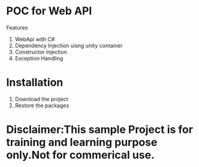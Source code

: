 # POC for Web API 


Features

1) WebApi with C#
2) Dependency Injection uisng unity container
3) Constructor injection
4) Exception Handling


# Installation

1) Download the project
2) Restore the packages


# Disclaimer:This sample Project is for training and learning purpose only.Not for commerical use.

